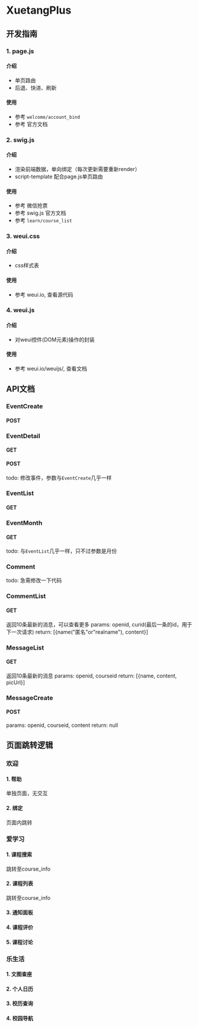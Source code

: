# XuetangPlus

## 开发指南

### 1. page.js
#### 介绍
- 单页路由
- 后退、快进、刷新
#### 使用
- 参考 `welcome/account_bind`
- 参考 官方文档

### 2. swig.js
#### 介绍
- 渲染前端数据，单向绑定（每次更新需要重新render）
- script-template 配合page.js单页路由
#### 使用
- 参考 微信抢票
- 参考 swig.js 官方文档
- 参考 `learn/course_list`

### 3. weui.css
#### 介绍
- css样式表
#### 使用
- 参考 weui.io, 查看源代码

### 4. weui.js
#### 介绍
- 对weui控件(DOM元素)操作的封装
#### 使用
- 参考 weui.io/weuijs/, 查看文档

## API文档

### EventCreate
#### POST

### EventDetail
#### GET
#### POST
todo: 修改事件，参数与`EventCreate`几乎一样

### EventList
#### GET

### EventMonth
#### GET
todo: 与`EventList`几乎一样，只不过参数是月份

### Comment
todo: 急需修改一下代码

### CommentList
#### GET
返回10条最新的消息，可以查看更多
params: openid, curid(最后一条的id，用于下一次请求)
return: [{name("匿名"or"realname"), content}]

### MessageList
#### GET
返回10条最新的消息
params: openid, courseid
return: [{name, content, picUrl}]

### MessageCreate
#### POST
params: openid, courseid, content
return: null

## 页面跳转逻辑

### 欢迎

#### 1. 帮助
单独页面，无交互

#### 2. 绑定
页面内跳转

### 爱学习

#### 1. 课程搜索
跳转至course_info

#### 2. 课程列表
跳转至course_info

#### 3. 通知面板
#### 4. 课程评价
#### 5. 课程讨论

### 乐生活

#### 1. 文图查座
#### 2. 个人日历
#### 3. 校历查询
#### 4. 校园导航
